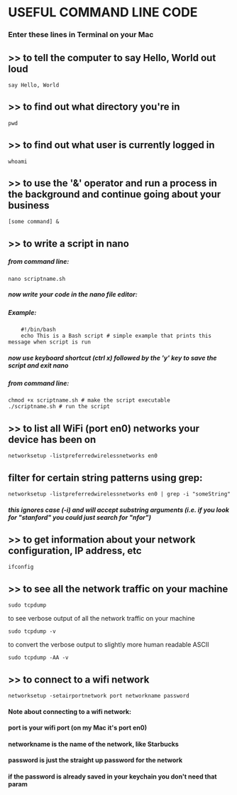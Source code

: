 # USEFUL COMMAND LINE CODE
### Enter these lines in Terminal on your Mac

## >> to tell the computer to say Hello, World out loud
    say Hello, World

## >> to find out what directory you're in
    pwd

## >> to find out what user is currently logged in
    whoami

## >> to use the '&' operator and run a process in the background and continue going about your business
    [some command] &

## >> to write a script in nano
##### from command line:

    nano scriptname.sh

##### now write your code in the nano file editor:
        
##### Example: 
        
	    #!/bin/bash
	    echo This is a Bash script # simple example that prints this message when script is run
            
        
##### now use keyboard shortcut (ctrl x) followed by the 'y' key to save the script and exit nano    

##### from command line:

    chmod +x scriptname.sh # make the script executable
    ./scriptname.sh # run the script

## >> to list all WiFi (port en0) networks your device has been on
    networksetup -listpreferredwirelessnetworks en0 
## filter for certain string patterns using grep: 
  
    networksetup -listpreferredwirelessnetworks en0 | grep -i "someString" 
##### this ignores case (-i) and will accept substring arguments (i.e. if you look for "stanford" you could just search for "nfor")

## >> to get information about your network configuration, IP address, etc
    ifconfig

## >> to see all the network traffic on your machine
    sudo tcpdump
to see verbose output of all the network traffic on your machine

    sudo tcpdump -v
to convert the verbose output to slightly more human readable ASCII

    sudo tcpdump -AA -v

## >> to connect to a wifi network 
    networksetup -setairportnetwork port networkname password
#### Note about connecting to a wifi network:
#### port is your wifi port (on my Mac it's port en0)
#### networkname is the name of the network, like Starbucks
#### password is just the straight up password for the network
#### if the password is already saved in your keychain you don't need that param

